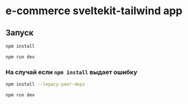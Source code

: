 # e-commerce sveltekit-tailwind app

## Запуск

```bash
npm install

npm run dev
```

### На случай если `npm install` выдает ошибку

```bash
npm install --legacy-peer-deps

npm run dev
```
